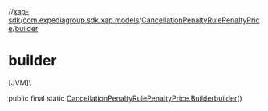 //[xap-sdk](../../../index.md)/[com.expediagroup.sdk.xap.models](../index.md)/[CancellationPenaltyRulePenaltyPrice](index.md)/[builder](builder.md)

# builder

[JVM]\

public final static [CancellationPenaltyRulePenaltyPrice.Builder](-builder/index.md)[builder](builder.md)()
